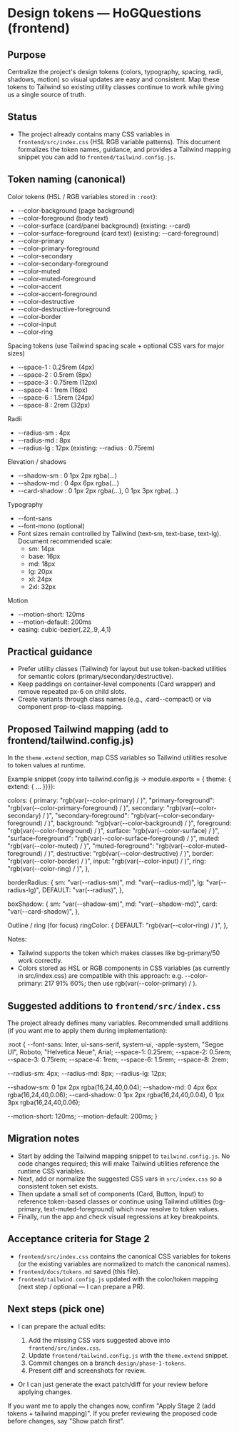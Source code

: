 Design tokens — HoGQuestions (frontend)
======================================

Purpose
-------
Centralize the project's design tokens (colors, typography, spacing, radii, shadows, motion) so visual updates are easy and consistent. Map these tokens to Tailwind so existing utility classes continue to work while giving us a single source of truth.

Status
------
- The project already contains many CSS variables in `frontend/src/index.css` (HSL RGB variable patterns). This document formalizes the token names, guidance, and provides a Tailwind mapping snippet you can add to `frontend/tailwind.config.js`.

Token naming (canonical)
------------------------
Color tokens (HSL / RGB variables stored in `:root`):
- --color-background        (page background)
- --color-foreground        (body text)
- --color-surface           (card/panel background)  (existing: --card)
- --color-surface-foreground (card text)            (existing: --card-foreground)
- --color-primary
- --color-primary-foreground
- --color-secondary
- --color-secondary-foreground
- --color-muted
- --color-muted-foreground
- --color-accent
- --color-accent-foreground
- --color-destructive
- --color-destructive-foreground
- --color-border
- --color-input
- --color-ring

Spacing tokens (use Tailwind spacing scale + optional CSS vars for major sizes)
- --space-1   : 0.25rem (4px)
- --space-2   : 0.5rem  (8px)
- --space-3   : 0.75rem (12px)
- --space-4   : 1rem    (16px)
- --space-6   : 1.5rem  (24px)
- --space-8   : 2rem    (32px)

Radii
- --radius-sm  : 4px
- --radius-md  : 8px
- --radius-lg  : 12px
(existing: --radius : 0.75rem)

Elevation / shadows
- --shadow-sm   : 0 1px 2px rgba(...)
- --shadow-md   : 0 4px 6px rgba(...)
- --card-shadow : 0 1px 2px rgba(...), 0 1px 3px rgba(...)

Typography
- --font-sans
- --font-mono (optional)
- Font sizes remain controlled by Tailwind (text-sm, text-base, text-lg). Document recommended scale:
  - sm: 14px
  - base: 16px
  - md: 18px
  - lg: 20px
  - xl: 24px
  - 2xl: 32px

Motion
- --motion-short: 120ms
- --motion-default: 200ms
- easing: cubic-bezier(.22,.9,.4,1)

Practical guidance
------------------
- Prefer utility classes (Tailwind) for layout but use token-backed utilities for semantic colors (primary/secondary/destructive).
- Keep paddings on container-level components (Card wrapper) and remove repeated px-6 on child slots.
- Create variants through class names (e.g., .card--compact) or via component prop-to-class mapping.

Proposed Tailwind mapping (add to frontend/tailwind.config.js)
----------------------------------------------------------------
In the `theme.extend` section, map CSS variables so Tailwind utilities resolve to token values at runtime.

Example snippet (copy into tailwind.config.js -> module.exports = { theme: { extend: { ... }}}):

colors: {
  primary: "rgb(var(--color-primary) / <alpha-value>)",
  "primary-foreground": "rgb(var(--color-primary-foreground) / <alpha-value>)",
  secondary: "rgb(var(--color-secondary) / <alpha-value>)",
  "secondary-foreground": "rgb(var(--color-secondary-foreground) / <alpha-value>)",
  background: "rgb(var(--color-background) / <alpha-value>)",
  foreground: "rgb(var(--color-foreground) / <alpha-value>)",
  surface: "rgb(var(--color-surface) / <alpha-value>)",
  "surface-foreground": "rgb(var(--color-surface-foreground) / <alpha-value>)",
  muted: "rgb(var(--color-muted) / <alpha-value>)",
  "muted-foreground": "rgb(var(--color-muted-foreground) / <alpha-value>)",
  destructive: "rgb(var(--color-destructive) / <alpha-value>)",
  border: "rgb(var(--color-border) / <alpha-value>)",
  input: "rgb(var(--color-input) / <alpha-value>)",
  ring: "rgb(var(--color-ring) / <alpha-value>)",
},

borderRadius: {
  sm: "var(--radius-sm)",
  md: "var(--radius-md)",
  lg: "var(--radius-lg)",
  DEFAULT: "var(--radius)",
},

boxShadow: {
  sm: "var(--shadow-sm)",
  md: "var(--shadow-md)",
  card: "var(--card-shadow)",
},

Outline / ring (for focus)
ringColor: {
  DEFAULT: "rgb(var(--color-ring) / <alpha-value>)",
},

Notes:
- Tailwind supports the <alpha-value> token which makes classes like bg-primary/50 work correctly.
- Colors stored as HSL or RGB components in CSS variables (as currently in src/index.css) are compatible with this approach: e.g. --color-primary: 217 91% 60%; then use rgb(var(--color-primary) / <alpha-value>).

Suggested additions to `frontend/src/index.css`
----------------------------------------------
The project already defines many variables. Recommended small additions (if you want me to apply them during implementation):

:root {
  --font-sans: Inter, ui-sans-serif, system-ui, -apple-system, "Segoe UI", Roboto, "Helvetica Neue", Arial;
  --space-1: 0.25rem;
  --space-2: 0.5rem;
  --space-3: 0.75rem;
  --space-4: 1rem;
  --space-6: 1.5rem;
  --space-8: 2rem;

  --radius-sm: 4px;
  --radius-md: 8px;
  --radius-lg: 12px;

  --shadow-sm: 0 1px 2px rgba(16,24,40,0.04);
  --shadow-md: 0 4px 6px rgba(16,24,40,0.06);
  --card-shadow: 0 1px 2px rgba(16,24,40,0.04), 0 1px 3px rgba(16,24,40,0.06);

  --motion-short: 120ms;
  --motion-default: 200ms;
}

Migration notes
---------------
- Start by adding the Tailwind mapping snippet to `tailwind.config.js`. No code changes required; this will make Tailwind utilities reference the runtime CSS variables.
- Next, add or normalize the suggested CSS vars in `src/index.css` so a consistent token set exists.
- Then update a small set of components (Card, Button, Input) to reference token-based classes or continue using Tailwind utilities (bg-primary, text-muted-foreground) which now resolve to token values.
- Finally, run the app and check visual regressions at key breakpoints.

Acceptance criteria for Stage 2
-------------------------------
- `frontend/src/index.css` contains the canonical CSS variables for tokens (or the existing variables are normalized to match the canonical names).
- `frontend/docs/tokens.md` saved (this file).
- `frontend/tailwind.config.js` updated with the color/token mapping (next step / optional — I can prepare a PR).

Next steps (pick one)
---------------------
- I can prepare the actual edits:
  1) Add the missing CSS vars suggested above into `frontend/src/index.css`.
  2) Update `frontend/tailwind.config.js` with the `theme.extend` snippet.
  3) Commit changes on a branch `design/phase-1-tokens`.
  4) Present diff and screenshots for review.

- Or I can just generate the exact patch/diff for your review before applying changes.

If you want me to apply the changes now, confirm "Apply Stage 2 (add tokens + tailwind mapping)". If you prefer reviewing the proposed code before changes, say "Show patch first".
